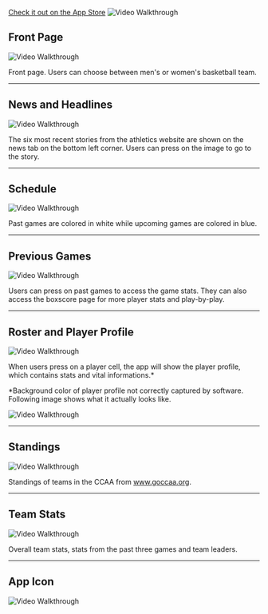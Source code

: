 [Check it out on the App Store](https://itunes.apple.com/us/app/ucsd-basketball/id1200178740?mt=8)
<img src='GIFWalkthrough/AppLogo.png' title='Video Walkthrough of stories and news' width='' alt='Video Walkthrough' />

## Front Page

<img src='GIFWalkthrough/frontPage.gif' title='Video Walkthrough of stories and news' width='' alt='Video Walkthrough' />

Front page. Users can choose between men's or women's basketball team. 

***

## News and Headlines
<img src='GIFWalkthrough/stories.gif' title='Video Walkthrough of stories and news' width='' alt='Video Walkthrough' />

The six most recent stories from the athletics website are shown on the news tab on the bottom left corner. Users can press on the image to go to the story. 

***

## Schedule
<img src='GIFWalkthrough/schedules.gif' title='Video Walkthrough of schedule, boxscore and game stats' width='' alt='Video Walkthrough' />

Past games are colored in white while upcoming games are colored in blue. 

***

## Previous Games
<img src='GIFWalkthrough/boxscores.gif' title='Video Walkthrough of schedule, boxscore and game stats' width='' alt='Video Walkthrough' />

Users can press on past games to access the game stats. They can also access the boxscore page for more player stats and play-by-play. 

***

## Roster and Player Profile
<img src='GIFWalkthrough/roster.gif' title='Video Walkthrough of roster and playerprofile' width='' alt='Video Walkthrough' />

When users press on a player cell, the app will show the player profile, which contains stats and vital informations.* 


*Background color of player profile not correctly captured by software. Following image shows what it actually looks like.

<img src='GIFWalkthrough/playerProfile.png' title='playerprofile' width='' alt='Video Walkthrough' />

***

## Standings
<img src='GIFWalkthrough/standings.gif' title='Video Walkthrough of standings' width='' alt='Video Walkthrough' />

Standings of teams in the CCAA from www.goccaa.org.

***

## Team Stats
<img src='GIFWalkthrough/team.gif' title='Video Walkthrough of team stats' width='' alt='Video Walkthrough' />

Overall team stats, stats from the past three games and team leaders. 

***

## App Icon
<img src='GIFWalkthrough/appIcon.png
' title='Video Walkthrough of standings' width='' alt='Video Walkthrough' />






